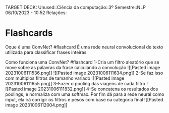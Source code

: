 TARGET DECK: Unused::Ciência da computação::3º Semestre::NLP
06/10/2023 - 10:52
Relações:
# Flashcards

Oque é uma ConvNet? #flashcard 
É uma rede neural convolucional de texto utilizada para classificar frases inteiras
<!--ID: 1696849857653-->


Como funciona uma ConvNet? #flashcard 
1-Cria um filtro aleatório que se move sobre as palavras da frase calculando a convolução
![[Pasted image 20231006111536.png]]
![[Pasted image 20231006111634.png]]
2-Se faz isso com múltiplos filtros de tamanho variado
![[Pasted image 20231006111655.png]]
3-Fazer o pooling das viagens de cada filtro
![[Pasted image 20231006111832.png]]
4-Se concatena os resultados dos poolings, e normaliza com uma softmax. Por fim dá para a rede neural como input, ela irá corrigir os filtros e pesos com base na categoria final
![[Pasted image 20231006112004.png]]
<!--ID: 1696849857730-->
